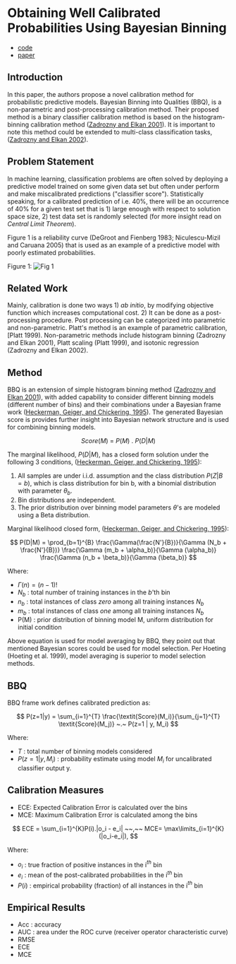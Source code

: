 # Obtaining Well Calibrated Probabilities Using Bayesian Binning

+ [code](https://github.com/pakdaman/calibration/)
+ [paper](https://www.ncbi.nlm.nih.gov/pmc/articles/PMC4410090/)

## Introduction

In this paper, the authors propose a novel calibration method for probabilistic
predictive models. Bayesian Binning into Qualities (BBQ), is a non-parametric
and post-processing calibration method. Their proposed method is a binary classifier calibration method is based on the histogram-binning calibration method ([Zadrozny and Elkan 2001](http://citeseerx.ist.psu.edu/viewdoc/download?doi=10.1.1.29.3039&rep=rep1&type=pdf)). It is important to note this method could be extended to
multi-class classification tasks, ([Zadrozny and Elkan 2002](http://citeseerx.ist.psu.edu/viewdoc/download?doi=10.1.1.13.7457&rep=rep1&type=pdf)).

## Problem Statement

In machine learning, classification problems are often solved by deploying a
predictive model trained on some given data set but often under perform and make
miscalibrated predictions ("classifier score"). Statistically speaking, for a
calibrated prediction of i.e. 40%, there will be an occurrence of 40% for a given
 test set that is 1) large enough with respect to solution space size, 2) test
data set is randomly selected (for more insight read on _Central Limit Theorem_).


Figure 1 is a reliability curve (DeGroot and Fienberg 1983; Niculescu-Mizil and
Caruana 2005) that is used as an example of a predictive model with poorly
estimated probabilities.

Figure 1:
![Fig 1](https://www.ncbi.nlm.nih.gov/pmc/articles/PMC4410090/bin/nihms679964f1.jpg)

## Related Work

Mainly, calibration is done two ways 1) _ab initio_, by modifying objective
function which increases computational cost. 2) It can be done as a
post-processing procedure. Post processing can be categorized into parametric
and non-parametric. Platt's method is an example of parametric calibration,
[Platt 1999). Non-parametric methods include histogram binning (Zadrozny and Elkan
2001), Platt scaling (Platt 1999), and isotonic regression (Zadrozny and Elkan
2002).

## Method

BBQ is an extension of simple histogram binning method ([Zadrozny and Elkan 2001](http://citeseerx.ist.psu.edu/viewdoc/download?doi=10.1.1.29.3039&rep=rep1&type=pdf)), with added capability to consider different binning models (different number
of bins) and their combinations under a Bayesian frame work ([Heckerman, Geiger,
 and Chickering,
1995](https://link.springer.com/content/pdf/10.1007/BF00994016.pdf)).
The generated Bayesian score is provides further insight into Bayesian network
structure and is used for combining binning models.

$$ \textit{Score}(M) ~=~ P(M)~.~P(D | M) $$

The marginal likelihood, $P(D | M)$, has a closed form solution under the
following 3 conditions,
([Heckerman, Geiger, and Chickering, 1995](https://link.springer.com/content/pdf/10.1007/BF00994016.pdf)):

1. All samples are under i.i.d. assumption and the class distribution $P(Z|B=b)$,
which is class distribution for bin b, with a binomial distribution with
parameter $θ_b$.
2. Bin distributions are independent.
3. The prior distribution over binning model parameters $θ$'s are modeled using a
Beta distribution.

Marginal likelihood closed form, ([Heckerman, Geiger, and Chickering, 1995](https://link.springer.com/content/pdf/10.1007/BF00994016.pdf)):

$$
P(D|M) = \prod_{b=1}^{B} \frac{\Gamma(\frac{N'}{B})}{\Gamma (N_b + \frac{N'}{B})}
\frac{\Gamma (m_b + \alpha_b)}{\Gamma (\alpha_b)}
\frac{\Gamma (n_b + \beta_b)}{\Gamma (\beta_b)}
$$

Where:

+ $\Gamma(n) = (n-1)!$
+ $N_b$ : total number of training instances in the $b$'th bin
+ $n_b$ : total instances of class *zero* among all training  instances $N_b$
+ $m_b$ : total instances of class *one* among all training instances $N_b$
+ P(M) : prior distribution of binning model M, uniform distribution for initial
 condition

Above equation is used for model averaging by BBQ, they point out that mentioned
Bayesian scores could be used for model selection. Per Hoeting (Hoeting et al. 1999),
model averaging is superior to model selection methods.

## BBQ
BBQ frame work defines calibrated prediction as:

$$
P(z=1|y) = \sum_{i=1}^{T} \frac{\textit{Score}(M_i)}{\sum_{j=1}^{T} \textit{Score}(M_j)}
~.~ P(z=1 | y, M_i)
$$

Where:

+ $T$ : total number of binning models considered
+ $P(z=1 | y, M_i)$ : probability estimate using model $M_i$ for uncalibrated
classifier output y.

## Calibration Measures

+ ECE: Expected Calibration Error is calculated over the bins
+ MCE: Maximum Calibration Error is calculated among the bins

$$
ECE = \sum_{i=1}^{K}P(i).|o_i - e_i| ~~,~~ MCE= \max\limits_{i=1}^{K}(|o_i-e_i|),
$$

Where:

+ $o_i$ : true fraction of positive instances in the i$^{th}$ bin
+ $e_i$ : mean of the post-calibrated probabilities in the i$^{th}$ bin
+ $P(i)$ : empirical probability (fraction) of all instances in the i$^{th}$ bin


## Empirical Results

+ Acc : accuracy
+ AUC : area under the ROC curve (receiver operator characteristic curve)
+ RMSE
+ ECE
+ MCE
